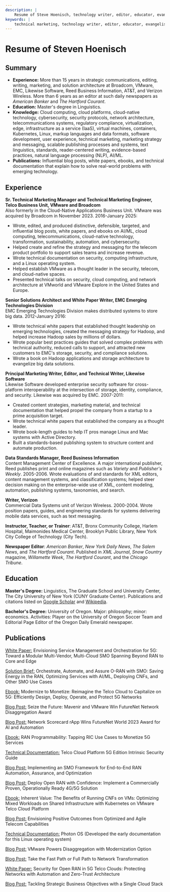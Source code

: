 ```yaml
---
description: |
    Resume of Steve Hoenisch, technology writer, editor, educator, evangelist, blogger, technical marketing engineer, marketing manager, researcher, focused on cloud computing, cybersecurity, cloud native, AI/ML, generative AI, text linguistics, NLP.
keywords: |
    technical marketing, technology writer, editor, educator, evangelist, blogger, white paper writing, technical marketing engineer, marketing manager, strategic communications, solution architecture, researcher, cloud computing, cybersecurity, cloud-native technology, telecommunications systems, AI/ML, generative AI, text linguistics, NLP
---
```



# Resume of Steven Hoenisch



## Summary

* **Experience:** More than 15 years in strategic communications, editing, writing, marketing, and solution architecture at Broadcom, VMware, EMC, Likewise Software, Reed Business Information, AT&T, and Verizon Wireless. More than 6 years as an editor at such daily newspapers as *American Banker* and *The Hartford Courant*. 
* **Education:** Master's degree in Linguistics.
* **Knowledge:** Cloud computing, cloud platforms, cloud-native technology, cybersecurity, security protocols, network architecture, telecommunications systems, regulatory compliance, virtualization, edge, infrastructure as a service (IaaS), virtual machines, containers, Kubernetes, Linux, markup languages and data formats, software development, user experience, technical marketing, marketing strategy and messaging, scalable publishing processes and systems, text linguistics, standards, reader-centered writing, evidence-based practices, natural language processing (NLP), AI/ML.
* **Publications:** Influential blog posts, white papers, ebooks, and technical documentation that explain how to solve real-world problems with emerging technology.

## Experience

**Sr. Technical Marketing Manager and Technical Marketing Engineer, Telco Business Unit, VMware and Broadcom**\
Also formerly in the Cloud-Native Applications Business Unit. VMware was acquired by Broadcom in November 2023. 2016-January 2025:

* Wrote, edited, and produced distinctive, defensible, targeted, and influential blog posts, white papers, and ebooks on AI/ML, cloud computing, telecommunications, cloud-native technology, transformation, sustainability, automation, and cybersecurity.
* Helped create and refine the strategy and messaging for the telecom product portfolio to support sales teams and increase revenue.
* Wrote technical documentation on security, computing infrastructure, and a Linux operating system.
* Helped establish VMware as a thought leader in the security, telecom, and cloud-native spaces.
* Presented technical talks on security, cloud computing, and network architecture at VMworld and VMware Explore in the United States and Europe. 

**Senior Solutions Architect and White Paper Writer, EMC Emerging Technologies Division**\
EMC Emerging Technologies Division makes distributed systems to store big data. 2012-January 2016:

* Wrote technical white papers that established thought leadership on emerging technologies, created the messaging strategy for Hadoop, and helped increase Hadoop sales by millions of dollars.
* Wrote popular best practices guides that solved complex problems with technical authority, reduced calls to support, and attracted new customers to EMC's storage, security, and compliance solutions. 
* Wrote a book on Hadoop applications and storage architecture to evangelize big data solutions. 

**Principal Marketing Writer, Editor, and Technical Writer, Likewise Software**\
Likewise Software developed enterprise security software for cross-platform interoperability at the intersection of storage, identity, compliance, and security. Likewise was acquired by EMC. 2007-2011: 

* Created content strategies, marketing material, and technical documentation that helped propel the company from a startup to a prime acquisition target. 
* Wrote technical white papers that established the company as a thought leader. 
* Wrote book-length guides to help IT pros manage Linux and Mac systems with Active Directory. 
* Built a standards-based publishing system to structure content and automate production.

**Data Standards Manager, Reed Business Information**\
Content Management Center of Excellence. A major international publisher, Reed publishes print and online magazines such as *Variety* and *Publisher's Weekly*. 2005-2006. Wrote evaluations of and standards for XML editors, content management systems, and classification systems; helped steer decision making on the enterprise-wide use of XML, content modeling, automation, publishing systems, taxonomies, and search. 

**Writer, Verizon**\
Commercial Data Systems unit of Verizon Wireless. 2000-2004. Wrote position papers, guides, and engineering standards for systems delivering mobile data services, such as text messaging. 

**Instructor, Teacher, or Trainer**: AT&T, Bronx Community College, Harlem Hospital, Maimonides Medical Center, Brooklyn Public Library, New York City College of Technology (City Tech).  

**Newspaper Editor**: *American Banker*, *New York Daily News*, *The Salem News*, and *The Hartford Courant*. Published in *XML Journal*, *Snow Country* magazine, *Willamette Week*, *The Hartford Courant*, and the *Chicago Tribune*. 



## Education

**Master's Degree:** Linguistics, The Graduate School and University Center, The City University of New York (CUNY Graduate Center). Publications and citations listed on [Google Scholar](https://scholar.google.com/scholar?hl=en&q=steve+hoenisch) and [Wikipedia](https://en.wikipedia.org/w/index.php?search=%22steve+Hoenisch%22&ns0=1).

**Bachelor's Degree:** University of Oregon. Major: philosophy; minor: economics. Activities: Player on the University of Oregon Soccer Team and Editorial Page Editor of the Oregon Daily Emerald newspaper.


## Publications 

[White Paper:](https://www.vmware.com/docs/vwm-envisioning-service-management-and-orchestration-for-five-g) Envisioning Service Management and Orchestration for 5G: Toward a Modular Multi-Vendor, Multi-Cloud SMO Spanning Beyond RAN to Core and Edge

[Solution Brief:](https://www.vmware.com/docs/vmw-telco-smo-use-cases-overview) Orchestrate, Automate, and Assure O-RAN with SMO: Saving Energy in the RAN, Optimizing Services with AI/ML, Deploying CNFs, and Other SMO Use Cases

[Ebook:](https://www.vmware.com/content/dam/digitalmarketing/vmware/en/pdf/microsites/telco/vmw-design-deploy-operate-5g-networks.pdf) Modernize to Monetize: Reimagine the Telco Cloud to Capitalize on 5G: Efficiently Design, Deploy, Operate, and Protect 5G Networks

[Blog Post:](https://blogs.vmware.com/telco/futurenet-disaggregation-award/) Seize the Future: Mavenir and VMware Win FutureNet Network Disaggregation Award

[Blog Post:](https://blogs.vmware.com/telco/futurenet-award-ric/) Network Scorecard rApp Wins FutureNet World 2023 Award for AI and Automation

[Ebook:](https://www.vmware.com/content/dam/digitalmarketing/vmware/en/pdf/docs/vmw-telco-ran-ric-use-cases.pdf) RAN Programmability: Tapping RIC Use Cases to Monetize 5G Services

[Technical Documentation:](https://techdocs.broadcom.com/us/en/vmware-sde/telco-cloud/vmware-telco-cloud-platform/3-0/telco-cloud-platform-5g-edition-intrinsic-security-guide/introduction.html) Telco Cloud Platform 5G Edition Intrinsic Security Guide

[Blog Post:](
https://blogs.vmware.com/telco/smo/) Implementing an SMO Framework for End-to-End RAN Automation, Assurance, and Optimization

[Blog Post:](https://blogs.vmware.com/telco/deploy-open-ran/) Deploy Open RAN with Confidence: Implement a Commercially Proven, Operationally Ready 4G/5G Solution

[Ebook:](https://www.vmware.com/content/dam/digitalmarketing/vmware/en/pdf/microsites/telco/vmw-design-deploy-operate-5g-networks.pdf) Inherent Value: The Benefits of Running CNFs on VMs: Optimizing Mixed Workloads on Shared Infrastructure with Kubernetes on VMware Telco Cloud Platform

[Blog Post:](https://blogs.vmware.com/telco/optimized-agile-telecom-capabilities/) Envisioning Positive Outcomes from Optimized and Agile Telecom Capabilities

[Technical Documentation:](https://vmware.github.io/photon/docs-v5/) Photon OS (Developed the early documentation for this Linux operating system)

[Blog Post:](https://blogs.vmware.com/telco/telco-cloud-platform-ran-4/) VMware Powers Disaggregation with Modernization Option

[Blog Post:](https://blogs.vmware.com/telco/telco-cloud-platform-4/) Take the Fast Path or Full Path to Network Transformation

[White Paper:](https://www.vmware.com/docs/vmw-telco-ran-security-wp) Security for Open RAN in 5G Telco Clouds: Protecting Networks with Automation and Zero-Trust Architecture

[Blog Post:](https://blogs.vmware.com/telco/tackling-objectives/) Tackling Strategic Business Objectives with a Single Cloud Stack



